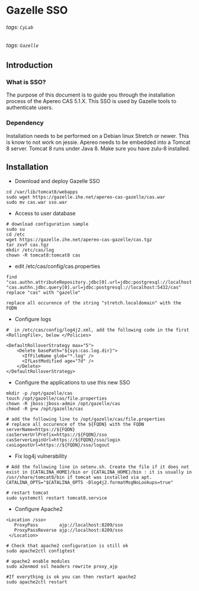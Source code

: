 # Gazelle SSO
###### tags: `CyLab`
###### tags: `Gazelle`

## Introduction
### What is SSO?
The purpose of this document is to guide you through the installation process of the Apereo CAS 5.1.X. This SSO is used by Gazelle tools to authenticate users.

### Dependency
Installation needs to be performed on a Debian linux Stretch or newer. This is know to not work on jessie. Apereo needs to be embedded into a Tomcat 8 server. Tomcat 8 runs under Java 8. Make sure you have zulu-8 installed.

## Installation
* Download and deploy Gazelle SSO
```
cd /var/lib/tomcat8/webapps
sudo wget https://gazelle.ihe.net/apereo-cas-gazelle/cas.war
sudo mv cas.war sso.war
```
* Access to user database
```
# download configuration sample
sudo su
cd /etc
wget https://gazelle.ihe.net/apereo-cas-gazelle/cas.tgz
tar zxvf cas.tgz
mkdir /etc/cas/log
chown -R tomcat8:tomcat8 cas
```
* edit /etc/cas/config/cas.properties
```
find
"cas.authn.attributeRepository.jdbc[0].url=jdbc:postgresql://localhost:5432/cas"
"cas.authn.jdbc.query[0].url=jdbc:postgresql://localhost:5432/cas"
replace "cas" with "gazelle"

replace all occurence of the string "stretch.localdomain" with the FQDN
```
* Configure logs
```
#  in /etc/cas/config/log4j2.xml, add the following code in the first <RollingFile>, below </Policies>

<DefaultRolloverStrategy max="5">
    <Delete basePath="${sys:cas.log.dir}">
      <IfFileName glob="*.log" />
      <IfLastModified age="7d" />
    </Delete>
</DefaultRolloverStrategy>
```
* Configure the applications to use this new SSO
```
mkdir -p /opt/gazelle/cas
touch /opt/gazelle/cas/file.properties
chown -R jboss:jboss-admin /opt/gazelle/cas
chmod -R g+w /opt/gazelle/cas

# add the following line to /opt/gazelle/cas/file.properties
# replace all occurence of the ${FQDN} with the FQDN
serverName=https://${FQDN}
casServerUrlPrefix=https://${FQDN}/sso
casServerLoginUrl=https://${FQDN}/sso/login
casLogoutUrl=https://${FQDN}/sso/logout
```

* Fix log4j vulnerability
```
# Add the following line in setenv.sh. Create the file if it does not exist in {CATALINA_HOME}/bin or {CATALINA_HOME}/bin : it is usually in /usr/share/tomcat8/bin if tomcat was installed via apt.
CATALINA_OPTS="$CATALINA_OPTS -Dlog4j2.formatMsgNoLookups=true"

# restart tomcat
sudo systemctl restart tomcat8.service
```

* Configure Apache2
```
<Location /sso>
   ProxyPass        ajp://localhost:8209/sso
   ProxyPassReverse ajp://localhost:8209/sso
 </Location>
 
# Check that apache2 configuration is still ok
sudo apache2ctl configtest

# apache2 enable modules
sudo a2enmod ssl headers rewrite proxy_ajp

#If everything is ok you can then restart apache2
sudo apache2ctl restart
```